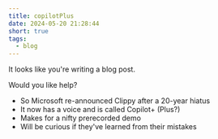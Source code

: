 ```yaml
---
title: copilotPlus
date: 2024-05-20 21:28:44
short: true
tags:
  - blog
---
```


It looks like you're writing a blog post.

Would you like help?
* So Microsoft re-announced Clippy after a 20-year hiatus
* It now has a voice and is called Copilot+ (Plus?)
* Makes for a nifty prerecorded demo
* Will be curious if they've learned from their mistakes
